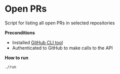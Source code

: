 # Open PRs
Script for listing all open PRs in selected repositories

**Preconditions**
* Installed [GitHub CLI tool](https://cli.github.com/manual/installation)
* Authenticated to GitHub to make calls to the API

**How to run**
```bash
./run
```
